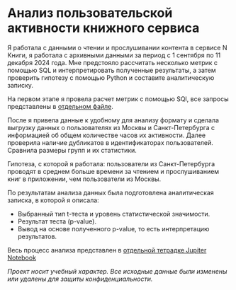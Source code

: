 # Анализ пользовательской активности книжного сервиса

Я работала с данными о чтении и прослушивании контента в сервисе N Книги, я работала с архивными данными за период с 1 сентября по 11 декабря 2024 года. Мне предстояло рассчитать несколько метрик с помощью SQL и интерпретировать полученные результаты, а затем проверить гипотезу с помощью Python и составите аналитическую записку.

На первом этапе я провела расчет метрик с помощью SQl, все запросы представлены в [отдельном файле](https://github.com/Velichko-Anna/analysis_of_book_service_activity/blob/main/metrics_sql.sql).

После я привела данные к удобному для анализу формату и сделала выгрузку данных о пользователях из Москвы и Санкт-Петербурга с информацией об общем количестве часов их активности. Далее проверила наличие дубликатов в идентификаторах пользователей. Сравнила размеры групп и их статистики.

Гипотеза, с которой я работала: пользователи из Санкт-Петербурга проводят в среднем больше времени за чтением и прослушиванием книг в приложении, чем пользователи из Москвы. 

По результатам анализа данных была подготовлена аналитическая записка, в которой я описала:
- Выбранный тип t-теста и уровень статистической значимости.
- Результат теста (p-value).
- Вывод на основе полученного p-value, то есть интерпретацию результатов.

Весь процесс анализа представлен в [отдельной тетрадке Jupiter Notebook](https://github.com/Velichko-Anna/analysis_of_book_service_activity/blob/main/hypothesis_testing.ipynb)

*Проект носит учебный характер. Все исходные данные были изменены или удалены для защиты конфиденциальности.*









